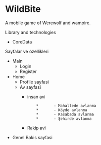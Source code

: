 # WildBite
A mobile game of Werewolf and wampire.


Library and technologies
- CoreData



Sayfalar ve özellikleri

- Main
  * Login
  * Register
- Home
  * Profile sayfasi
  * Av sayfasi
    * insan avi
       
              *       - Mahallede avlanma
              *       - Köyde avlanma
              *       - Kasabada avlanma
              *       - Şehirde avlanma
          
    * Rakip avi 
        
* Genel Bakis sayfasi
